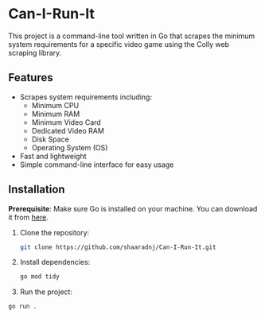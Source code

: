 # Can-I-Run-It

This project is a command-line tool written in Go that scrapes the minimum system requirements for a specific video game using the Colly web scraping library.

## Features

- Scrapes system requirements including:
  - Minimum CPU
  - Minimum RAM
  - Minimum Video Card
  - Dedicated Video RAM
  - Disk Space
  - Operating System (OS)
- Fast and lightweight
- Simple command-line interface for easy usage

## Installation

**Prerequisite**: Make sure Go is installed on your machine. You can download it from [here](https://golang.org/dl/).

1. Clone the repository:
    ```bash
    git clone https://github.com/shaaradnj/Can-I-Run-It.git
    ```

2. Install dependencies:
    ```bash
    go mod tidy
    ```

3. Run the project:
```bash
go run .
```
